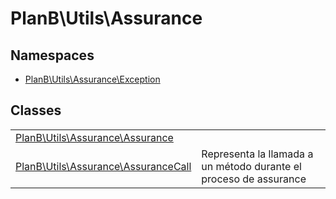 
                                                                                                                                            
    
# PlanB\Utils\Assurance

## Namespaces
- [PlanB\Utils\Assurance\Exception](../../PlanB/Utils/Assurance/Exception.md)


## Classes
| | |
| --- | --- |
| [PlanB\Utils\Assurance\Assurance](../../PlanB/Utils/Assurance/Assurance.md) |  |
| [PlanB\Utils\Assurance\AssuranceCall](../../PlanB/Utils/Assurance/AssuranceCall.md) | Representa la llamada a un método durante el proceso de assurance |






                                                                                                                                                                                                                                                                                                                                                                                                            
    
                                                                                                                                                                                                                                                                             
                